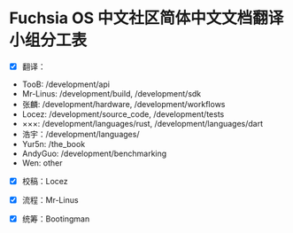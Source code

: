 # Fuchsia OS 中文社区简体中文文档翻译小组分工表

* [x] 翻译：
 - TooB: /development/api
 - Mr-Linus: /development/build, /development/sdk
 - 张麟: /development/hardware, /development/workflows
 - Locez: /development/source_code, /development/tests
 - ×××: /development/languages/rust, /development/languages/dart
 - 浩宇：/development/languages/
 - Yur5n: /the_book
 - AndyGuo: /development/benchmarking
 - Wen: other
 
 * [x] 校稿：Locez  
 * [x] 流程：Mr-Linus  
 * [x] 统筹：Bootingman

